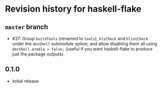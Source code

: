 # Revision history for haskell-flake

## `master` branch

- #37: Group `buildTools` (renamed to `tools`), `hlsCheck` and `hlintCheck` under the `devShell` submodule option; and allow disabling them all using `devShell.enable = false;` (useful if you want haskell-flake to produce just the package outputs).

## 0.1.0

- Initial release
